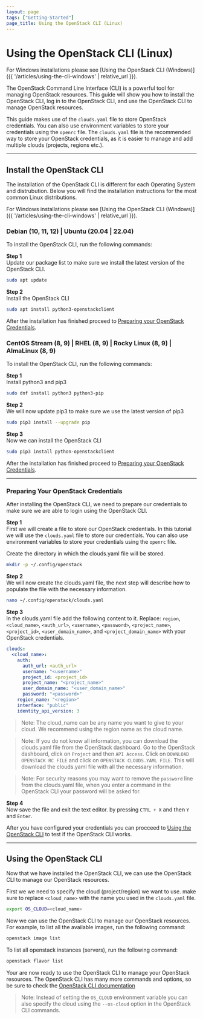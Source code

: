 ```yaml
---
layout: page
tags: ["Getting-Started"]
page_title: Using the OpenStack CLI (Linux)
---
```


# Using the OpenStack CLI (Linux)

For Windows installations please see
[Using the OpenStack CLI (Windows)]({{ '/articles/using-the-cli-windows' | relative_url }}).

The OpenStack Command Line Interface (CLI) is a powerful tool for managing
OpenStack resources. This guide will show you how to install the OpenStack CLI,
log in to the OpenStack CLI, and use the OpenStack CLI to manage OpenStack
resources.

This guide makes use of the `clouds.yaml` file to store OpenStack credentials.
You can also use environment variables to store your credentials using the
`openrc` file. The `clouds.yaml` file is the recommended way to store your
OpenStack credentials, as it is easier to manage and add multiple clouds
(projects, regions etc.).

---

## Install the OpenStack CLI
The installation of the OpenStack CLI is different for each Operating System 
and distrubution. Below you will find the installation instructions for the
most common Linux distributions.

For Windows installations please see
[Using the OpenStack CLI (Windows)]({{ '/articles/using-the-cli-windows' | relative_url }}).


### Debian (10, 11, 12) | Ubuntu (20.04 | 22.04)
To install the OpenStack CLI, run the following commands:

**Step 1**  
Update our package list to make sure we install the latest version of the
OpenStack CLI.
```bash
sudo apt update
```

**Step 2**  
Install the OpenStack CLI
```bash
sudo apt install python3-openstackclient
```

After the installation has finished proceed to
[Preparing your OpenStack Credentials](#preparing-your-openstack-credentials).

### CentOS Stream (8, 9) | RHEL (8, 9) | Rocky Linux (8, 9) | AlmaLinux (8, 9)

To install the OpenStack CLI, run the following commands:

**Step 1**  
Install python3 and pip3 
```bash
sudo dnf install python3 python3-pip
```

**Step 2**  
We will now update pip3 to make sure we use the latest version of pip3
```bash
sudo pip3 install --upgrade pip
```

**Step 3**  
Now we can install the OpenStack CLI
```bash
sudo pip3 install python-openstackclient
```

After the installation has finished proceed to
[Preparing your OpenStack Credentials](#preparing-your-openstack-credentials).

---

### Preparing Your OpenStack Credentials
After installing the OpenStack CLI, we need to prepare our credentials to make
sure we are able to login using the OpenStack CLI.

**Step 1**  
First we will create a file to store our OpenStack credentials. In this
tutorial we will use the `clouds.yaml` file to store our credentials. You
can also use environment variables to store your credentials using the
`openrc` file.

Create the directory in which the clouds.yaml file will be stored.
```bash
mkdir -p ~/.config/openstack
```

**Step 2**  
We will now create the clouds.yaml file, the next step will describe how to
populate the file with the necessary information.

```bash
nano ~/.config/openstack/clouds.yaml
```

**Step 3**  
In the clouds.yaml file add the following content to it. Replace: `region`,
`<cloud_name>`, `<auth_url>`, `<username>`, `<password>`, `<project_name>`, `<project_id>`,
`<user_domain_name>`, and `<project_domain_name>` with your OpenStack
credentials.

```yaml
clouds:
  <cloud_name>:
    auth:
      auth_url: <auth_url>
      username: "<username>"
      project_id: <project_id>
      project_name: "<project_name>"
      user_domain_name: "<user_domain_name>"
      password: "<password>"
    region_name: "<region>"
    interface: "public"
    identity_api_version: 3
```

> Note: The cloud_name can be any name you want to give to your cloud. We
recommend using the region name as the cloud name.

> Note: If you do not know all information, you can download the clouds.yaml
file from the OpenStack dashboard. Go to the OpenStack dashboard, click on
`Project` and then `API Access`. Click on `DOWNLOAD OPENSTACK RC FILE` and
click on `OPENSTACK CLOUDS.YAML FILE`. This will download the clouds.yaml file
with all the necessary information.

> Note: For security reasons you may want to remove the `password` line from 
the clouds.yaml file, when you enter a command in the OpenStack CLI your
password will be asked for.

**Step 4**  
Now save the file and exit the text editor. by pressing `CTRL + X` and then `Y`
and `Enter`.

After you have configured your credentials you can procceed to
[Using the OpenStack CLI](#using-the-openstack-cli) to test if
the OpenStack CLI works.

---

## Using the OpenStack CLI
Now that we have installed the OpenStack CLI, we can use the OpenStack CLI to
manage our OpenStack resources.

First we we need to specify the cloud (project/region) we want to use. make
sure to replace `<cloud_name>` with the name you used in the `clouds.yaml`
file.

```bash
export OS_CLOUD=<cloud_name>
```

Now we can use the OpenStack CLI to manage our OpenStack resources.
For example, to list all the available images, run the following command:

```bash
openstack image list
```

To list all openstack instances (servers), run the following command:

```bash
openstack flavor list
```

Your are now ready to use the OpenStack CLI to manage your OpenStack resources.
The OpenStack CLI has many more commands and options, so be sure to check the
[OpenStack CLI documentation](https://docs.openstack.org/python-openstackclient/latest/cli/index.html)

> Note: Instead of setting the `OS_CLOUD` environment variable you can also
specify the cloud using the `--os-cloud` option in the OpenStack CLI commands.